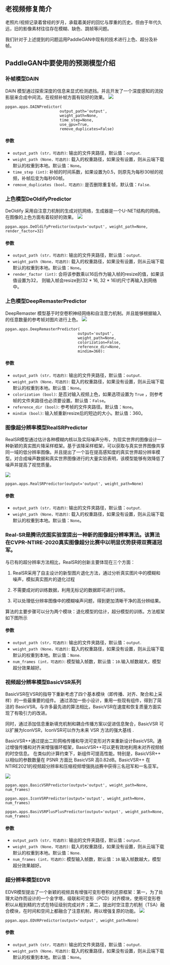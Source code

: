 ## 老视频修复简介

老照片/视频记录着曾经的岁月，承载着美好的回忆与厚重的历史。但由于年代久远，旧的影像素材往往存在模糊、缺色、跳帧等问题。

我们针对于上述提到的问题运用PaddleGAN中现有的技术进行上色、超分及补帧。

## PaddleGAN中要使用的预测模型介绍
### 补帧模型DAIN
DAIN 模型通过探索深度的信息来显式检测遮挡。并且开发了一个深度感知的流投影层来合成中间流。在视频补帧方面有较好的效果。
![](./imgs/dain_network.png)

```
ppgan.apps.DAINPredictor(
                        output_path='output',
                        weight_path=None,
                        time_step=None,
                        use_gpu=True,
                        remove_duplicates=False)
```
#### 参数

- `output_path (str，可选的)`: 输出的文件夹路径，默认值：`output`.
- `weight_path (None，可选的)`: 载入的权重路径，如果没有设置，则从云端下载默认的权重到本地。默认值：`None`。
- `time_step (int)`: 补帧的时间系数，如果设置为0.5，则原先为每秒30帧的视频，补帧后变为每秒60帧。
- `remove_duplicates (bool，可选的)`: 是否删除重复帧，默认值：`False`.

### 上色模型DeOldifyPredictor
DeOldify 采用自注意力机制的生成对抗网络，生成器是一个U-NET结构的网络。在图像的上色方面有着较好的效果。
![](./imgs/deoldify_network.png)

```
ppgan.apps.DeOldifyPredictor(output='output', weight_path=None, render_factor=32)
```
#### 参数

- `output_path (str，可选的)`: 输出的文件夹路径，默认值：`output`.
- `weight_path (None，可选的)`: 载入的权重路径，如果没有设置，则从云端下载默认的权重到本地。默认值：`None`。
- `render_factor (int)`: 会将该参数乘以16后作为输入帧的resize的值，如果该值设置为32，
                         则输入帧会resize到(32 * 16, 32 * 16)的尺寸再输入到网络中。

### 上色模型DeepRemasterPredictor
DeepRemaster 模型基于时空卷积神经网络和自注意力机制。并且能够根据输入的任意数量的参考帧对图片进行上色。
![](./imgs/remaster_network.png)

```
ppgan.apps.DeepRemasterPredictor(
                                output='output',
                                weight_path=None,
                                colorization=False,
                                reference_dir=None,
                                mindim=360):
```
#### 参数

- `output_path (str，可选的)`: 输出的文件夹路径，默认值：`output`.
- `weight_path (None，可选的)`: 载入的权重路径，如果没有设置，则从云端下载默认的权重到本地。默认值：`None`。
- `colorization (bool)`: 是否对输入视频上色，如果选项设置为 `True` ，则参考帧的文件夹路径也必须要设置。默认值：`False`。
- `reference_dir (bool)`: 参考帧的文件夹路径。默认值：`None`。
- `mindim (bool)`: 输入帧重新resize后的短边的大小。默认值：360。

### 图像超分辨率模型RealSRPredictor
RealSR模型通过估计各种模糊内核以及实际噪声分布，为现实世界的图像设计一种新颖的真实图片降采样框架。基于该降采样框架，可以获取与真实世界图像共享同一域的低分辨率图像。并且提出了一个旨在提高感知度的真实世界超分辨率模型。对合成噪声数据和真实世界图像进行的大量实验表明，该模型能够有效降低了噪声并提高了视觉质量。

![](./imgs/realsr_network.png)

```
ppgan.apps.RealSRPredictor(output='output', weight_path=None)
```
#### 参数

- `output_path (str，可选的)`: 输出的文件夹路径，默认值：`output`.
- `weight_path (None，可选的)`: 载入的权重路径，如果没有设置，则从云端下载默认的权重到本地。默认值：`None`。

### Real-SR是腾讯优图实验室提出一种新的图像超分辨率算法。该算法在CVPR-NTIRE-2020真实图像超分比赛中以明显优势获得双赛道冠军。

与已有的超分辨率方法相比，RealSR的创新主要体现在三个方面：

1. RealSR采用了自主设计的新型图片退化方法，通过分析真实图片中的模糊和噪声，模拟真实图片的退化过程

2. 不需要成对的训练数据，利用无标记的数据即可进行训练。

3. 可以处理低分辨率图像中的模糊噪声问题，得到更加清晰干净的高分辨结果。

算法的主要步骤可以分为两个模块：退化模型的估计，超分模型的训练。方法框架如下图所示


#### 参数

- `output_path (str，可选的)`: 输出的文件夹路径，默认值：`output`.
- `weight_path (None，可选的)`: 载入的权重路径，如果没有设置，则从云端下载默认的权重到本地。默认值：`None`.
- `num_frames (int，可选的)`: 模型输入帧数，默认值：`10`.输入帧数越大，模型超分效果越好。

### 视频超分辨率模型BasicVSR系列
BasicVSR在VSR的指导下重新考虑了四个基本模块（即传播、对齐、聚合和上采样）的一些最重要的组件。 通过添加一些小设计，重用一些现有组件，得到了简洁的 BasicVSR。与许多最先进的算法相比，BasicVSR在速度和恢复质量方面实现了有吸引力的改进。 

同时，通过添加信息重新填充机制和耦合传播方案以促进信息聚合，BasicVSR 可以扩展为IconVSR，IconVSR可以作为未来 VSR 方法的强大基线 .

BasicVSR++通过提出二阶网格传播和导流可变形对齐来重新设计BasicVSR。通过增强传播和对齐来增强循环框架，BasicVSR++可以更有效地利用未对齐视频帧的时空信息。 在类似的计算约束下，新组件可提高性能。特别是，BasicVSR++ 以相似的参数数量在 PSNR 方面比 BasicVSR 高0.82dB。BasicVSR++ 在NTIRE2021的视频超分辨率和压缩视频增强挑战赛中获得三名冠军和一名亚军。

![](./imgs/basicvsr++_network.jpg)

```
ppgan.apps.BasicVSRPredictor(output='output', weight_path=None, num_frames)
```
```
ppgan.apps.IconVSRPredictor(output='output', weight_path=None, num_frames)
```
```
ppgan.apps.BasiVSRPlusPlusPredictor(output='output', weight_path=None, num_frames)
```
#### 参数

- `output_path (str，可选的)`: 输出的文件夹路径，默认值：`output`.
- `weight_path (None，可选的)`: 载入的权重路径，如果没有设置，则从云端下载默认的权重到本地。默认值：`None`.
- `num_frames (int，可选的)`: 模型输入帧数，默认值：`10`.输入帧数越大，模型超分效果越好。

### 超分辨率模型EDVR
EDVR模型提出了一个新颖的视频具有增强可变形卷积的还原框架：第一，为了处理大动作而设计的一个金字塔，级联和可变形（PCD）对齐模块，使用可变形卷积以从粗到精的方式在特征级别完成对齐；第二，提出时空注意力机制（TSA）融合模块，在时间和空间上都融合了注意机制，用以增强复原的功能。
![](./imgs/edvr_network.png)

```
ppgan.apps.EDVRPredictor(output='output', weight_path=None)
```
#### 参数

- `output_path (str，可选的)`: 输出的文件夹路径，默认值：`output`.
- `weight_path (None，可选的)`: 载入的权重路径，如果没有设置，则从云端下载默认的权重到本地。默认值：`None`。
